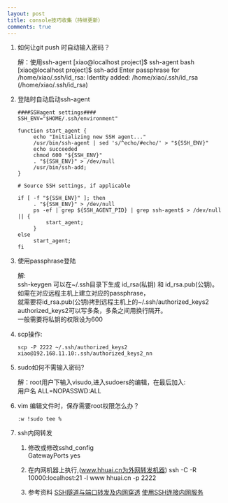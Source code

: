 ```yaml
---
layout: post
title: console技巧收集（持继更新）
comments: true
---
```



1.  如何让git push 时自动输入密码？

    解：使用ssh-agent
        [xiao@localhost project]$ ssh-agent bash
        [xiao@localhost project]$ ssh-add
        Enter passphrase for /home/xiao/.ssh/id_rsa:
        Identity added: /home/xiao/.ssh/id_rsa (/home/xiao/.ssh/id_rsa)

1.  登陆时自动启动ssh-agent

        ####SSHagent settings####
        SSH_ENV="$HOME/.ssh/environment"

        function start_agent {
             echo "Initializing new SSH agent..."
             /usr/bin/ssh-agent | sed 's/^echo/#echo/' > "${SSH_ENV}"
             echo succeeded
             chmod 600 "${SSH_ENV}"
             . "${SSH_ENV}" > /dev/null
             /usr/bin/ssh-add;
        }

        # Source SSH settings, if applicable

        if [ -f "${SSH_ENV}" ]; then
             . "${SSH_ENV}" > /dev/null
             ps -ef | grep ${SSH_AGENT_PID} | grep ssh-agent$ > /dev/null || {
                 start_agent;
             }
        else
             start_agent;
        fi

1.  使用passphrase登陆
  
    解:    
    ssh-keygen 可以在~/.ssh目录下生成 id_rsa(私钥) 和 id_rsa.pub(公钥)。     
    如需在对应远程主机上建立对应的passphrase，    
    就需要将id_rsa.pub(公钥)拷到远程主机上的~/.ssh/authorized_keys2     
    authorized_keys2可以写多条，多条之间用换行隔开。      
    一般需要将私钥的权限设为600 


1.  scp操作: 

        scp -P 2222 ~/.ssh/authorized_keys2 xiao@192.168.11.10:.ssh/authorized_keys2_nn

1.  sudo如何不需输入密码?
  
    解：root用户下输入visudo,进入sudoers的编辑，在最后加入:    
        用户名 ALL=NOPASSWD:ALL

1.  vim 编辑文件时，保存需要root权限怎么办？

        :w !sudo tee %

1.  ssh内网转发

    1. 修改或修改sshd_config       
           GatewayPorts yes
    
    2. 在内网机器上执行,(www.hhuai.cn为外网转发机器)
           ssh -C -R 10000:localhost:21 -l www hhuai.cn -p 2222

    3. 参考资料
       [SSH隧道与端口转发及内网穿透](http://blog.creke.net/722.html)
       [使用SSH连接内网服务](http://hi.baidu.com/zkheartboy/blog/item/5311c70082ee1819738b6541.html)

       
